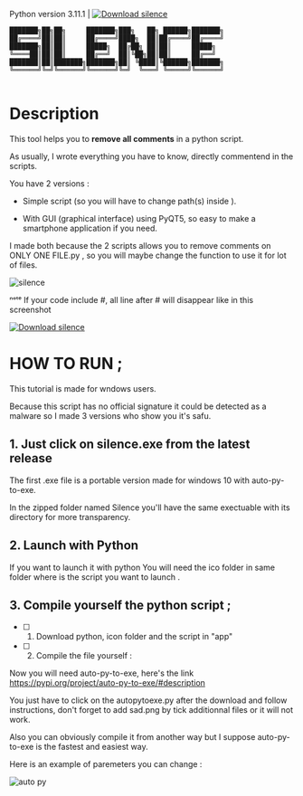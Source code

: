 Python version 3.11.1 | [![Download silence](https://img.shields.io/sourceforge/dt/comments-remover.svg)](https://sourceforge.net/projects/comments-remover/files/latest/download)

```
███████╗██╗██╗     ███████╗███╗   ██╗ ██████╗███████╗
██╔════╝██║██║     ██╔════╝████╗  ██║██╔════╝██╔════╝
███████╗██║██║     █████╗  ██╔██╗ ██║██║     █████╗  
╚════██║██║██║     ██╔══╝  ██║╚██╗██║██║     ██╔══╝  
███████║██║███████╗███████╗██║ ╚████║╚██████╗███████╗
╚══════╝╚═╝╚══════╝╚══════╝╚═╝  ╚═══╝ ╚═════╝╚══════╝
                                                     
```

# Description

This tool helps you to **remove all comments** in a python script.

As usually, I wrote everything you have to know, directly commentend in the scripts.

You have 2 versions :

* Simple script (so you will have to change path(s) inside ).

* With GUI (graphical interface) using PyQT5, so easy to make a smartphone application if you need.


I made both because the 2 scripts allows you to remove comments on ONLY ONE FILE.py , so you will maybe change the function to use it for lot of files.

![silence](https://user-images.githubusercontent.com/92639080/215332222-3cbc2338-0307-4f4e-9338-43d97619ef23.jpg)

ⁿᵒᵗᵉ If your code include #, all line after # will disappear like in this screenshot

[![Download silence](https://a.fsdn.com/con/app/sf-download-button)](https://sourceforge.net/projects/comments-remover/files/latest/download)

# HOW TO RUN ;

This tutorial is made for wndows users.

Because this script has no official signature it could be detected as a malware so I made 3 versions who show you it's safu.


## 1. Just click on silence.exe from the latest release

The first .exe file is a portable version made for windows 10 with auto-py-to-exe.

In the zipped folder named Silence you'll have the same exectuable with its directory for more transparency.

## 2. Launch with Python

If you want to launch it with python You will need the ico folder in same folder where is the script you want to launch .


## 3. Compile yourself the python script ;

- [ ] 1. Download python, icon folder and the script in "app"

- [ ] 2. Compile the file yourself :

Now you will need auto-py-to-exe, here's the link https://pypi.org/project/auto-py-to-exe/#description

You just have to click on the autopytoexe.py after the download and follow instructions, don't forget to add sad.png by tick additionnal files or it will not work.

Also you can obviously compile it from another way but I suppose auto-py-to-exe is the fastest and easiest way.

Here is an example of paremeters you can change :

![auto py](https://user-images.githubusercontent.com/92639080/215331495-60d5ec54-6e7c-482c-8cf4-40b4fce34372.jpg)


